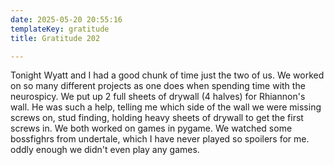 ```yaml
---
date: 2025-05-20 20:55:16
templateKey: gratitude
title: Gratitude 202

---
```


Tonight Wyatt and I had a good chunk of time just the two of us.  We worked on
so many different projects as one does when spending time with the neurospicy.
We put up 2 full sheets of drywall (4 halves) for Rhiannon's wall.  He was such
a help, telling me which side of the wall we were missing screws on, stud
finding, holding heavy sheets of drywall to get the first screws in.  We both
worked on games in pygame.  We watched some bossfighrs from undertale, which I
have never played so spoilers for me.  oddly enough we didn't even play any
games.
